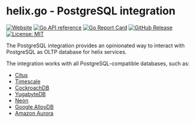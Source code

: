 # helix.go - PostgreSQL integration

[![Website](https://img.shields.io/website?url=https%3A%2F%2Fnunchi.studio%2Fhelix%2Fintegration%2Fpostgres&up_message=docs&label=website)](https://nunchi.studio/helix/integration/postgres)
[![Go API reference](https://pkg.go.dev/badge/go.nunchi.studio/helix.svg)](https://pkg.go.dev/go.nunchi.studio/helix/integration/postgres)
[![Go Report Card](https://goreportcard.com/badge/go.nunchi.studio/helix/integration/postgres)](https://goreportcard.com/report/go.nunchi.studio/helix/integration/postgres)
[![GitHub Release](https://img.shields.io/github/v/release/nunchistudio/helix.go)](https://github.com/nunchistudio/helix.go/releases/latest)
[![License: MIT](https://img.shields.io/badge/License-MIT-green.svg)](https://opensource.org/licenses/MIT)

The PostgreSQL integration provides an opinionated way to interact with PostgreSQL
as OLTP database for helix services.

The integration works with all PostgreSQL-compatible databases, such as:
- [Citus](https://www.citusdata.com/)
- [Timescale](https://www.timescale.com/)
- [CockroachDB](https://www.cockroachlabs.com/)
- [YugabyteDB](https://www.yugabyte.com/)
- [Neon](https://neon.tech/)
- [Google AlloyDB](https://cloud.google.com/alloydb)
- [Amazon Aurora](https://aws.amazon.com/rds/aurora/)
